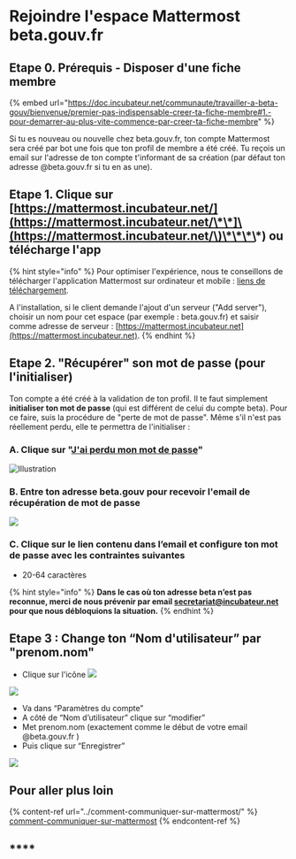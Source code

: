 # Rejoindre l'espace Mattermost beta.gouv.fr

## Etape 0. Prérequis - Disposer d'une fiche membre

{% embed url="https://doc.incubateur.net/communaute/travailler-a-beta-gouv/bienvenue/premier-pas-indispensable-creer-ta-fiche-membre#1.-pour-demarrer-au-plus-vite-commence-par-creer-ta-fiche-membre" %}

Si tu es nouveau ou nouvelle chez beta.gouv.fr, ton compte Mattermost sera créé par bot une fois que ton profil de membre a été créé. Tu reçois un email sur l'adresse de ton compte t'informant de sa création (par défaut ton adresse @beta.gouv.fr si tu en as une).

## Etape 1. Clique sur [https://mattermost.incubateur.net/](https://mattermost.incubateur.net/\*\*]\(https://mattermost.incubateur.net/\)\*\*\*\*) ou télécharge l'app

{% hint style="info" %}
Pour optimiser l'expérience, nous te conseillons de télécharger l'application Mattermost sur ordinateur et mobile : [liens de téléchargement](https://mattermost.com/download/).

A l'installation, si le client demande l'ajout d'un serveur ("Add server"), choisir un nom pour cet espace (par exemple : beta.gouv.fr) et saisir comme adresse de serveur : [https://mattermost.incubateur.net](https://mattermost.incubateur.net).
{% endhint %}

## Etape 2. "Récupérer" son mot de passe (pour l'initialiser)

Ton compte a été créé à la validation de ton profil. Il te faut simplement **initialiser ton mot de passe** (qui est différent de celui du compte beta). Pour ce faire, suis la procédure de "perte de mot de passe". Même s'il n'est pas réellement perdu, elle te permettra de l'initialiser :

### A. Clique sur "[J'ai perdu mon mot de passe](https://mattermost.incubateur.net/reset\_password)"

![Illustration](https://lh5.googleusercontent.com/UiX0HY5uMLL91gKZtpNxLZcharavsGN4PLE\_ajtVPKBlSINhB7g4Ii6h7PE8Ba\_G4ZgeN95ikutAJFZxeHaghEGo0hTaqaJFiTFVAW9wg\_CzEt2rO3bbrn618iYfL-DXwkQZrvHo)

### B. Entre ton adresse beta.gouv pour recevoir l'email de récupération de mot de passe

![](https://lh6.googleusercontent.com/dmzmqbVoDmbXpOsSfIVTXLirn\_\_E01dYadqfTmXUQaXzXkpCLNsPM24xi\_2dgEMDoaMoyMyI6Gbq-o-Cs0hx9nQo7RntZghW4aDH7bsuayaQX5uvq7Y8w72i9OyHIqJOW4AYRW9Y)

### C. Clique sur le lien contenu dans l’email et configure ton mot de passe avec les contraintes suivantes

* 20-64 caractères

{% hint style="info" %}
**Dans le cas où ton adresse beta n’est pas reconnue, merci de nous prévenir par email secretariat@incubateur.net pour que nous débloquions la situation.**
{% endhint %}

## **Etape 3** : Change ton “Nom d'utilisateur” par "prenom.nom"

* Clique sur l'icône ![](https://lh5.googleusercontent.com/De8PjC5doIaIMGFuuR95dlnmOZWxJuHqp3BAAyiIxJMuygtt\_LWY6EUka0-mutJvKVOqTvnVL\_fTD\_lGJ8AmxzfrPXfnOoxL9eatGe1i6y8kKBPlgjvjQ\_sg8zRTEJY8ok-TfUuD)

![](https://lh5.googleusercontent.com/uXTXzsqkLKQc2t74VchYcVPy10eg3CGCq2ZP6bbcjsdLvf9zhXRBb939TeK1dLkzFEt3gMDPXZKjVeigeliN\_ZxFTDIp2xV8DYWLZWjlJ8tQRvggwUsiBGz\_8yLA4aB0KH591DW7)

* Va dans “Paramètres du compte”
* A côté de “Nom d’utilisateur” clique sur “modifier”
* Met prenom.nom (exactement comme le début de votre email @beta.gouv.fr )
* Puis clique sur “Enregistrer”

![](https://lh6.googleusercontent.com/T\_laA76igKgAScDNdeNYsxFcKArGDGvqL\_5vAKWdgdXy-hCyc9ao6-tKgIiTHk5rjaUSHb5doZHyoRf2Tmj3gxtI\_RdsC6T8U48Wd31K09bSlLsJuNHbLVAZuZIZJA7a7sk4-7jH)

## Pour aller plus loin

{% content-ref url="../comment-communiquer-sur-mattermost/" %}
[comment-communiquer-sur-mattermost](../comment-communiquer-sur-mattermost/)
{% endcontent-ref %}

## \*\*\*\*

